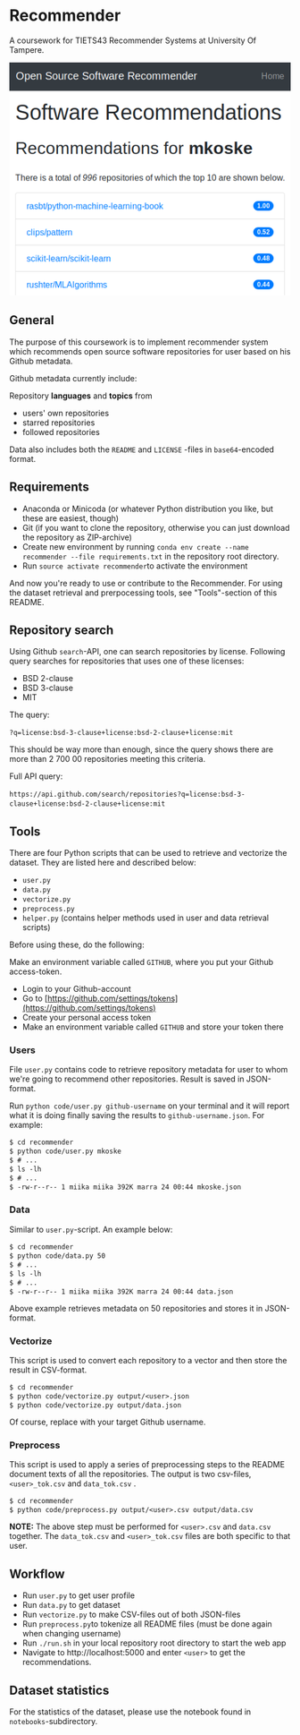 # Recommender

A coursework for TIETS43 Recommender Systems at University Of Tampere.

![A screenshot of web-UI for Recommender](screenshots/recommender-screenshot.png)

## General

The purpose of this coursework is to implement recommender system which recommends open source software repositories for user based on his Github metadata.

Github metadata currently include:

Repository **languages** and **topics** from

- users' own repositories
- starred repositories
- followed repositories

Data also includes both the `README` and `LICENSE` -files in `base64`-encoded format.

## Requirements

- Anaconda or Minicoda (or whatever Python distribution you like, but these are easiest, though)
- Git (if you want to clone the repository, otherwise you can just download the repository as ZIP-archive)
- Create new environment by running `conda env create --name recommender --file requirements.txt` in the repository root directory.
- Run `source activate recommender`to activate the environment

And now you're ready to use or contribute to the Recommender. For using the dataset retrieval and prerpocessing tools, see "Tools"-section of this README.

## Repository search

Using Github `search`-API, one can search repositories by license. Following query searches for repositories that uses one of these licenses:

- BSD 2-clause
- BSD 3-clause
- MIT

The query:

`?q=license:bsd-3-clause+license:bsd-2-clause+license:mit`

This should be way more than enough, since the query shows there are more than 2 700 00 repositories meeting this criteria.

Full API query:

`https://api.github.com/search/repositories?q=license:bsd-3-clause+license:bsd-2-clause+license:mit`

## Tools

There are four Python scripts that can be used to retrieve and vectorize the dataset. They are listed here and described below:

- `user.py`
- `data.py`
- `vectorize.py`
- `preprocess.py`
- `helper.py` (contains helper methods used in user and data retrieval scripts)

Before using these, do the following:

Make an environment variable called `GITHUB`, where you put your Github access-token.

- Login to your Github-account
- Go to [https://github.com/settings/tokens](https://github.com/settings/tokens)
- Create your personal access token
- Make an environment variable called `GITHUB` and store your token there

### Users

File `user.py` contains code to retrieve repository metadata for user to whom we're going to recommend other repositories. Result is saved in JSON-format.

Run `python code/user.py github-username` on your terminal and it will report what it is doing finally saving the results to `github-username.json`. For example:

```
$ cd recommender
$ python code/user.py mkoske
$ # ...
$ ls -lh
$ # ...
$ -rw-r--r-- 1 miika miika 392K marra 24 00:44 mkoske.json
```

### Data

Similar to `user.py`-script. An example below:

```
$ cd recommender
$ python code/data.py 50
$ # ...
$ ls -lh
$ # ...
$ -rw-r--r-- 1 miika miika 392K marra 24 00:44 data.json
```

Above example retrieves metadata on 50 repositories and stores it in JSON-format.

### Vectorize

This script is used to convert each repository to a vector and then store the result in CSV-format.

```
$ cd recommender
$ python code/vectorize.py output/<user>.json
$ python code/vectorize.py output/data.json
```

Of course, replace <user> with your target Github username.

### Preprocess

This script is used to apply a series of preprocessing steps to the README document texts of all the repositories. The output is two csv-files, `<user>_tok.csv` and `data_tok.csv` .

```
$ cd recommender
$ python code/preprocess.py output/<user>.csv output/data.csv
```

**NOTE:** The above step must be performed for `<user>.csv` and `data.csv` together. The `data_tok.csv` and `<user>_tok.csv` files are both specific to that user.

## Workflow

- Run `user.py` to get user profile
- Run `data.py` to get dataset
- Run `vectorize.py` to make CSV-files out of both JSON-files
- Run `preprocess.py`to tokenize all README files (must be done again when changing username)
- Run `./run.sh` in your local repository root directory to start the web app
- Navigate to http://localhost:5000 and enter `<user>` to get the recommendations.

## Dataset statistics

For the statistics of the dataset, please use the notebook found in `notebooks`-subdirectory.
